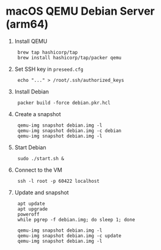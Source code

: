 # macOS QEMU Debian Server (arm64)

1. Install QEMU

		brew tap hashicorp/tap
		brew install hashicorp/tap/packer qemu

1. Set SSH key in `preseed.cfg`

		echo "..." > /root/.ssh/authorized_keys

1. Install Debian

		packer build -force debian.pkr.hcl

1. Create a snapshot

		qemu-img snapshot debian.img -l
		qemu-img snapshot debian.img -c debian
		qemu-img snapshot debian.img -l

1. Start Debian

		sudo ./start.sh &

1. Connect to the VM

		ssh -l root -p 60422 localhost

1. Update and snapshot

		apt update
		apt upgrade
		poweroff
		while pgrep -f debian.img; do sleep 1; done

		qemu-img snapshot debian.img -l
		qemu-img snapshot debian.img -c update
		qemu-img snapshot debian.img -l
